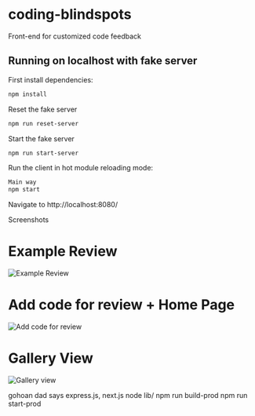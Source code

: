 # coding-blindspots

Front-end for customized code feedback

## Running on localhost with fake server

First install dependencies:

```sh
npm install
```

Reset the fake server

```sh
npm run reset-server
```

Start the fake server

```sh
npm run start-server
```

Run the client in hot module reloading mode:

```sh
Main way
npm start
```

Navigate to http://localhost:8080/


Screenshots

# Example Review
![Example Review](https://github.com/mrraghur/coding-blindspots/blob/master/screenshots/codingBlindspots1.png)

# Add code for review + Home Page

![Add code for review](https://github.com/mrraghur/coding-blindspots/blob/master/screenshots/codingBlindspots2.png)

# Gallery View
![Gallery view](https://github.com/mrraghur/coding-blindspots/blob/master/screenshots/codingBlindspots3.png)







gohoan dad says 
express.js, next.js 
node lib/
npm run build-prod
npm run start-prod

